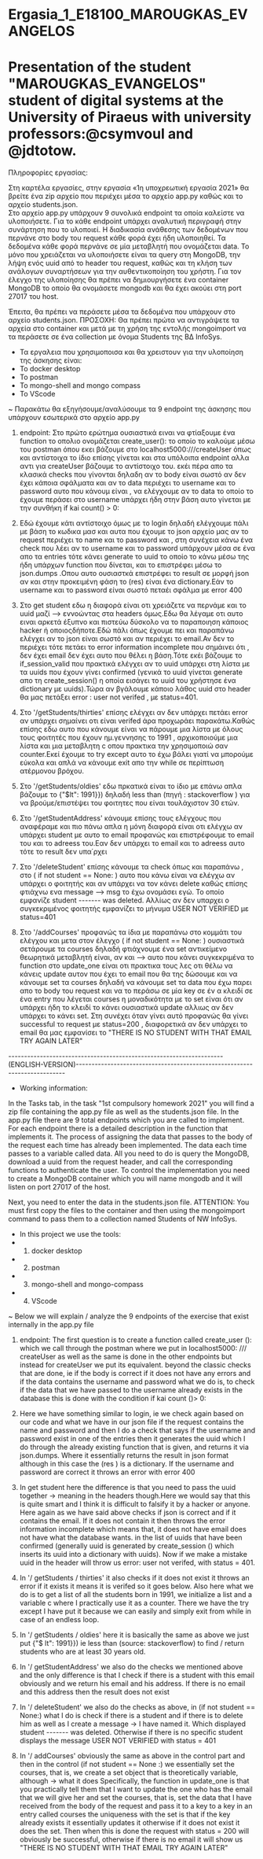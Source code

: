 # Ergasia_1_E18100_MAROUGKAS_EVANGELOS

# Presentation of the student "MAROUGKAS_EVANGELOS" student of digital systems at the University of Piraeus with university professors:@csymvoul and @jdtotow.

Πληροφορίες εργασίας:

Στη καρτέλα εργασίες, στην εργασία «1η υποχρεωτική εργασία 2021» θα βρείτε ένα zip αρχείο που περιέχει μέσα το αρχείο app.py καθώς και το αρχείο students.json.   
Στο αρχείο app.py υπάρχουν 9 συνολικά endpoint τα οποία καλείστε να υλοποιήσετε.
Για το κάθε endpoint υπάρχει αναλυτική περιγραφή στην συνάρτηση που το υλοποιεί. 
Η διαδικασία ανάθεσης των δεδομένων που περνάνε στο body του request κάθε φορά έχει ήδη υλοποιηθεί. Τα δεδομένα κάθε φορά περνάνε σε μία μεταβλητή που ονομάζεται data. 
Το μόνο που χρειάζεται να υλοποιήσετε είναι τα query στη MongoDB, την λήψη ενός uuid από το header του request, καθώς και τη κλήση των ανάλογων συναρτήσεων για την αυθεντικοποίηση του χρήστη. 
Για τον έλεγχο της υλοποίησης θα πρέπει να δημιουργήσετε ένα container MongoDB το οποίο θα ονομάσετε mongodb και θα έχει ακούει στη port 27017 του host.

Έπειτα, θα πρέπει να περάσετε μέσα τα δεδομένα που υπάρχουν στο αρχείο students.json. ΠΡΟΣΟΧΗ: Θα πρέπει πρώτα να αντιγράψετε τα αρχεία στο container και μετά με τη χρήση της εντολής mongoimport να τα περάσετε σε ένα collection με όνομα Students της ΒΔ InfoSys. 


- Τα εργαλεια που χρησιμοποισα και θα χρειστουν για την υλοποίηση της άσκησης είναι:
- Το docker desktop
- Το postman
- Το mongo-shell and mongo compass 
- Το VScode

 ~ Παρακάτω θα εξηγήσουμε/αναλύσουμε τα 9 endpoint της άσκησης που υπάρχουν εσωτερικά στο αρχείο app.py
 
1) endpoint: Στο πρώτο ερώτημα ουσιαστικά ειναι να φτίαξουμε ένα function το οπολιο ονομάζεται create_user(): το οποίο το καλούμε μέσω του postman όπου εκει βάζουμε στο localhost5000:///createUser όπως και αντίστοιχα το ίδιο επίσης γίνεται και στα υπόλοιπα endpoint αλλα αντι για  createUser βάζουμε το αντίστοιχο του.
εκέι πέρα απο τα κλασικά checks που γίνονται δηλαδη αν το body είναι σωστό αν δεν έχει κάποια σφάλματα και αν το data περιέχει το username και το password αυτο που κάνουμ είναι ,  να ελέγχουμε αν το data το οποίο το έχουμε περάσει στο username υπάρχει ήδη στην βάση αυτο γίνεται με την συνθήκη if kai count() > 0:


2) Εδώ έχουμε κάτι αντίστοιχο όμως με το login δηλαδή ελέγχουμε πάλι με βάση το κωδικα μασ και αυτα που έχουμε το json αρχείο μας αν το request περιέχει το name και το password και , στη συνέχεια κάνω ένα check που λέει αν το username και το password υπάρχουν μέσα σε ένα απο τα entries τότε κάνει generate το uuid το οποίο το κάνω μέσω της ήδη υπάρχων function που δίνεται, και το επιστρέφει μέσω το json.dumps .Οπου αυτο ουσιαστκά επιστρέφει το result σε μορφή json αν και στην προκειμένη φάση το (res) είναι ένα dictionary.Εάν το username και το password είναι σωστό πεταέι σφάλμα με error 400


3) Στο get student εδω η διαφορά είναι οτι χρειάζετε να περνάμε και το uuid μαζί --> εννοώντας στα headers όμως.Εδω θα λέγαμε οτι αυτο ειναι αρκετά έξυπνο και πιστεύω δύσκολο να το παραποιηση κάποιος hacker ή οποιοςδήποτε.Εδώ πάλι όπως έχουμε πει και παραπάνω ελέγχει αν το json είναι σωστό και αν περιέχει το email.Αν δεν το περιέχει τότε πετάει το error information incomplete που σημάινει ότι , δεν έχει email δεν έχει αυτο που θέλει η βάση.Τότε εκέι βάζουμε το if_session_valid που πρακτικά ελέγχει αν το uuid υπάρχει στη λίστα με τα uuids που έχουν γίνει confirmed (γενικά το uuid γίνεται generate απο τη create_session() η οποία εισάγει το uuid του χρήστησε ένα dictionary με uuids).Τώρα αν βγάλουμε κάποιο λάθος uuid στο header θα μας πετάξει error : user not verifed , με status=401.

4) Στο '/getStudents/thirties' επίσης ελέγχει αν δεν υπάρχει πετάει error αν υπάρχει σημαίνει οτι είναι verifed άρα προχωράει παρακάτω.Καθώς επίσης εδω αυτο που κάνουμε είναι να πάρουμε μια λίστα με όλους τους φοιτητές που έχουν ημ.γεννησης το 1991 , αρχικοποιούμε μια λίστα και μια μεταβλητη c οπου πρακτικα την χρησιμοποιώ σαν counter.Εκεί έχουμε το try except αυτο το έχω βάλει γιατί να μπορούμε εύκολα και απλά να κάνουμε exit απο την while σε περίπτωση ατέρμονου βρόχου.

5) Στο '/getStudents/oldies' εδω πρκατικά είναι το ίδιο με επάνω απλα βάζουμε το {"$lt": 1991}}) δηλαδή less than (πηγή : stackoverflow ) για να βρούμε/επιστέψει του φοιτητες που είναι τουλάχιστον 30 ετών.


6) Στο '/getStudentAddress' κάνουμε επίσης τους ελέγχους που αναφέραμε και πιο πάνω απλα η μόνη διαφορά είναι οτι ελέγχω αν υπάρχει student με αυτο το email προφανώς και επιστρέφουμε το email του και το adreess του.Εαν δεν υπάρχει το email και το adreess αυτο τότε το result δεν υπα΄ρχει 


7) Στο '/deleteStudent' επίσης κάνουμε τα check όπως και παραπάνω , στο ( if not student == None: ) αυτο που κάνω είναι να ελέγχω αν υπάρχει ο φοιτητής και αν υπάρχει να τον κάνει delete  καθώς επίσης φτιάχνω ενα message --> msg το έχω ονομάσει εγώ. Το οποίο εμφανίζε student -------  was deleted. Αλλίως αν δεν υπαρχει ο συγκεκριμένος φοιτητής εμφανίζει το μήνυμα USER NOT VERIFIED με status=401

8) Στο '/addCourses' προφανώς τα ίδια με παραπάνω στο κομμάτι του ελέγχου  και μετα στον έλεγχο ( if not student == None: ) ουσιαστικά  σετάρουμε τα  courses δηλαδή φτιάχνουμε ένα set αντικείμενο θεωρητικά μεταβλητή είναι, αν και --> αυτο που κάνει συγκεκριμένα το function  στο update_one είναι οτι πρακτικα τους λες οτι θέλω να κάνεις update αυτον που έχει το email που θα της δώσουμε και να κάνουμε set τα courses δηλαδή να κάνουμε set τα data που έχω παρει απο το body του request και να το περάσω σε μία key σε έν α κλειδί σε ένα entry που λέγεται courses η μοναδικότητα με το set είναι ότι αν υπάρχει ήδη το κλειδί το κάνει ουσιαστικά update αλλιως αν δεν υπάρχει το κάνει set. Στη συνέχει όταν γίνει αυτό προφανώς θα γίνει successful το request με status=200 , διαφορετικά αν δεν υπάρχει το email θα μας εμφανίσει το "THERE IS NO STUDENT WITH THAT EMAIL TRY AGAIN LATER"




--------------------------------------------------------------------(ENGLISH-VERSION)--------------------------------------------------------------------------
- Working information:

In the Tasks tab, in the task "1st compulsory homework 2021" you will find a zip file containing the app.py file as well as the students.json file.
In the app.py file there are 9 total endpoints which you are called to implement.
For each endpoint there is a detailed description in the function that implements it.
The process of assigning the data that passes to the body of the request each time has already been implemented. The data each time passes to a variable called data.
All you need to do is query the MongoDB, download a uuid from the request header, and call the corresponding functions to authenticate the user.
To control the implementation you need to create a MongoDB container which you will name mongodb and it will listen on port 27017 of the host.

Next, you need to enter the data in the students.json file. ATTENTION: You must first copy the files to the container and then using the mongoimport command to pass them to a collection named Students of NW InfoSys.


- In this project we use the tools: 
- 1) docker desktop 
- 2) postman 
- 3) mongo-shell and mongo-compass
- 4) VScode

~ Below we will explain / analyze the 9 endpoints of the exercise that exist internally in the app.py file
 
1) endpoint: The first question is to create a function called create_user (): which we call through the postman where we put in localhost5000: /// createUser as well as the same is done in the other endpoints but instead for createUser we put its equivalent.
beyond the classic checks that are done, ie if the body is correct if it does not have any errors and if the data contains the username and password what we do is, to check if the data that we have passed to the username already exists in the database this is done with the condition if kai count ()> 0:


2) Here we have something similar to login, ie we check again based on our code and what we have in our json file if the request contains the name and password and then I do a check that says if the username and password exist in one of the entries then it generates the uuid which I do through the already existing function that is given, and returns it via json.dumps. Where it essentially returns the result in json format although in this case the (res ) is a dictionary. If the username and password are correct it throws an error with error 400


3) In get student here the difference is that you need to pass the uuid together -> meaning in the headers though.Here we would say that this is quite smart and I think it is difficult to falsify it by a hacker or anyone. Here again as we have said above checks if json is correct and if it contains the email. If it does not contain it then throws the error information incomplete which means that, it does not have email does not have what the database wants. in the list of uuids that have been confirmed (generally uuid is generated by create_session () which inserts its uuid into a dictionary with uuids). Now if we make a mistake uuid in the header will throw us error: user not verifed, with status = 401.

4) In '/ getStudents / thirties' it also checks if it does not exist it throws an error if it exists it means it is verifed so it goes below. Also here what we do is to get a list of all the students born in 1991, we initialize a list and a variable c where I practically use it as a counter. There we have the try except I have put it because we can easily and simply exit from while in case of an endless loop.

5) In '/ getStudents / oldies' here it is basically the same as above we just put {"$ lt": 1991}}) ie less than (source: stackoverflow) to find / return students who are at least 30 years old.


6) In '/ getStudentAddress' we also do the checks we mentioned above and the only difference is that I check if there is a student with this email obviously and we return his email and his address. If there is no email and this address then the result does not exist


7) In '/ deleteStudent' we also do the checks as above, in (if not student == None:) what I do is check if there is a student and if there is to delete him as well as I create a message -> I have named it. Which displayed student ------- was deleted. Otherwise if there is no specific student displays the message USER NOT VERIFIED with status = 401

8) In '/ addCourses' obviously the same as above in the control part and then in the control (if not student == None :) we essentially set the courses, that is, we create a set object that is theoretically variable, although -> what it does Specifically, the function in update_one is that you practically tell them that I want to update the one who has the email that we will give her and set the courses, that is, set the data that I have received from the body of the request and pass it to a key to a key in an entry called courses the uniqueness with the set is that if the key already exists it essentially updates it otherwise if it does not exist it does the set. Then when this is done the request with status = 200 will obviously be successful, otherwise if there is no email it will show us "THERE IS NO STUDENT WITH THAT EMAIL TRY AGAIN LATER"
